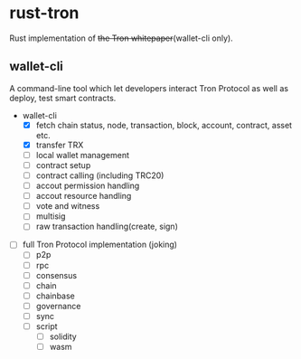 # rust-tron

Rust implementation of ~~the Tron whitepaper~~(wallet-cli only).

## wallet-cli

A command-line tool which let developers interact Tron Protocol as well as deploy, test smart contracts.

- wallet-cli
  - [x] fetch chain status, node, transaction, block, account, contract, asset etc.
  - [x] transfer TRX
  - [ ] local wallet management
  - [ ] contract setup
  - [ ] contract calling (including TRC20)
  - [ ] accout permission handling
  - [ ] accout resource handling
  - [ ] vote and witness
  - [ ] multisig
  - [ ] raw transaction handling(create, sign)
- [ ] full Tron Protocol implementation (joking)
  - [ ] p2p
  - [ ] rpc
  - [ ] consensus
  - [ ] chain
  - [ ] chainbase
  - [ ] governance
  - [ ] sync
  - [ ] script
    - [ ] solidity
    - [ ] wasm
